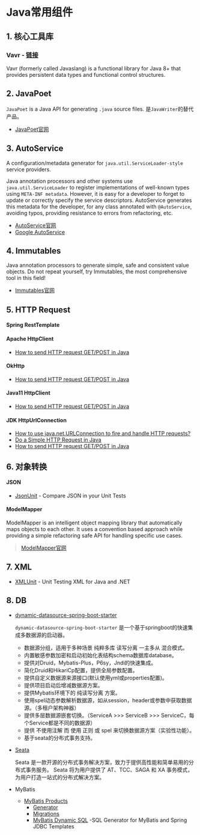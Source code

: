 # Java常用组件

## 1. 核心工具库

### Vavr - [链接](https://docs.vavr.io/)

Vavr (formerly called Javaslang) is a functional library for Java 8+ that provides persistent data types and functional control structures.


## 2. JavaPoet

`JavaPoet` is a Java API for generating `.java` source files. 是`JavaWriter`的替代产品。

* [JavaPoet官网](https://github.com/square/javapoet)


## 3. AutoService

A configuration/metadata generator for `java.util.ServiceLoader-style` service providers.

Java annotation processors and other systems use `java.util.ServiceLoader` to register implementations of well-known
types using `META-INF metadata`. However, it is easy for a developer to forget to update or correctly specify the
service descriptors. AutoService generates this metadata for the developer, for any class annotated with `@AutoService`,
avoiding typos, providing resistance to errors from refactoring, etc.

* [AutoService官网](https://github.com/google/auto/tree/master/service)
* [Google AutoService](https://www.baeldung.com/google-autoservice)

## 4. Immutables

Java annotation processors to generate simple, safe and consistent value objects. Do not repeat yourself, try Immutables,
the most comprehensive tool in this field!

* [Immutables官网](http://immutables.github.io/)

## 5. HTTP Request

#### Spring RestTemplate
#### Apache HttpClient
* [How to send HTTP request GET/POST in Java](https://mkyong.com/java/how-to-send-http-request-getpost-in-java/)
#### OkHttp
* [How to send HTTP request GET/POST in Java](https://mkyong.com/java/how-to-send-http-request-getpost-in-java/)
#### Java11 HttpClient
* [How to send HTTP request GET/POST in Java](https://mkyong.com/java/how-to-send-http-request-getpost-in-java/)
#### JDK HttpUrlConnection
* [How to use java.net.URLConnection to fire and handle HTTP requests?](https://stackoverflow.com/questions/2793150/how-to-use-java-net-urlconnection-to-fire-and-handle-http-requests/2793153#2793153)
* [Do a Simple HTTP Request in Java](https://www.baeldung.com/java-http-request)
* [How to send HTTP request GET/POST in Java](https://mkyong.com/java/how-to-send-http-request-getpost-in-java/)


## 6. 对象转换

#### JSON
* [JsonUnit](https://github.com/lukas-krecan/JsonUnit) - Compare JSON in your Unit Tests

#### ModelMapper
ModelMapper is an intelligent object mapping library that automatically maps objects to each other. It uses a convention
based approach while providing a simple refactoring safe API for handling specific use cases.
> [ModelMapper官网](http://modelmapper.org/getting-started/)


## 7. XML

* [XMLUnit](https://www.xmlunit.org/) - Unit Testing XML for Java and .NET

## 8. DB

* [dynamic-datasource-spring-boot-starter](https://github.com/baomidou/dynamic-datasource-spring-boot-starter)

    `dynamic-datasource-spring-boot-starter` 是一个基于springboot的快速集成多数据源的启动器。

    * 数据源分组，适用于多种场景 纯粹多库 读写分离 一主多从 混合模式。
    * 内置敏感参数加密和启动初始化表结构schema数据库database。
    * 提供对Druid，Mybatis-Plus，P6sy，Jndi的快速集成。
    * 简化Druid和HikariCp配置，提供全局参数配置。
    * 提供自定义数据源来源接口(默认使用yml或properties配置)。
    * 提供项目启动后增减数据源方案。
    * 提供Mybatis环境下的 纯读写分离 方案。
    * 使用spel动态参数解析数据源，如从session，header或参数中获取数据源。（多租户架构神器）
    * 提供多层数据源嵌套切换。（ServiceA >>> ServiceB >>> ServiceC，每个Service都是不同的数据源）
    * 提供 不使用注解 而 使用 正则 或 spel 来切换数据源方案（实验性功能）。
    * 基于seata的分布式事务支持。

* [Seata](https://seata.io/zh-cn/docs/overview/what-is-seata.html)

    Seata 是一款开源的分布式事务解决方案，致力于提供高性能和简单易用的分布式事务服务。
    Seata 将为用户提供了 AT、TCC、SAGA 和 XA 事务模式，为用户打造一站式的分布式解决方案。

* MyBatis
    * [MyBatis Products](https://blog.mybatis.org/p/products.html)
        * [Generator](http://www.mybatis.org/generator/)
        * [Migrations](http://www.mybatis.org/migrations)
        * [MyBatis Dynamic SQL](https://mybatis.org/mybatis-dynamic-sql/docs/introduction.html) -SQL Generator for MyBatis and Spring JDBC Templates


